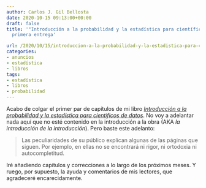 ```yaml
---
author: Carlos J. Gil Bellosta
date: 2020-10-15 09:13:00+00:00
draft: false
title: '"Introducción a la probabilidad y la estadística para científicos de datos":
  primera entrega'

url: /2020/10/15/introduccion-a-la-probabilidad-y-la-estadistica-para-cientificos-de-datos-primera-entrega/
categories:
- anuncios
- estadística
- libros
tags:
- estadística
- libros
- probabilidad
---
```


Acabo de colgar el primer par de capítulos de mi libro _[Introducción a la probabilidad y la estadística para científicos de datos](https://datanalytics.com/libro_estadistica/)_. No voy a adelantar nada aquí que no esté contenido en la introducción a la obra (AKA _la introducción de la introducción_). Pero baste este adelanto:

>Las peculiaridades de su público explican algunas de las páginas que siguen. Por ejemplo, en ellas no se encontrará ni rigor, ni ortodoxia ni autocompletitud.

Iré añadiendo capítulos y correcciones a lo largo de los próximos meses. Y ruego, por supuesto, la ayuda y comentarios de mis lectores, que agradeceré encarecidamente.



